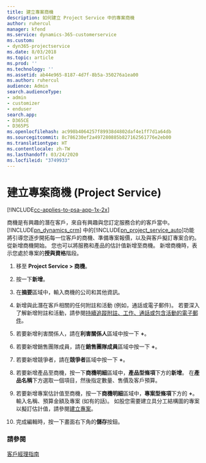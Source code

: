 ```yaml
---
title: 建立專案商機
description: 如何建立 Project Service 中的專案商機
author: ruhercul
manager: kfend
ms.service: dynamics-365-customerservice
ms.custom:
- dyn365-projectservice
ms.date: 8/03/2018
ms.topic: article
ms.prod: ''
ms.technology: ''
ms.assetid: ab44e965-8187-4d7f-8b5a-350276a1ea00
ms.author: ruhercul
audience: Admin
search.audienceType:
- admin
- customizer
- enduser
search.app:
- D365CE
- D365PS
ms.openlocfilehash: ac998b4064257f89938d4802daf4e1ff7d1a64db
ms.sourcegitcommit: 8c786230ef2a497280885b827162561776e2eb00
ms.translationtype: HT
ms.contentlocale: zh-TW
ms.lasthandoff: 03/24/2020
ms.locfileid: "3749933"
---
```

# <a name="create-a-project-opportunity-project-service"></a>建立專案商機 (Project Service)

[!INCLUDE[cc-applies-to-psa-app-1x-2x](../includes/cc-applies-to-psa-app-1x-2x.md)]

商機是有興趣的潛在客戶，來自有興趣與您訂定服務合約的客戶當中。 [!INCLUDE[pn_dynamics_crm](../includes/pn-dynamics-crm.md)] 中的[!INCLUDE[pn_project_service_auto](../includes/pn-project-service-auto.md)]功能將引導您逐步開拓每一位客戶的商機、準備專案報價，以及與客戶擬訂專案合約。 從新增商機開始。 您也可以將服務和產品的估計值新增至商機。 新增商機時，表示您處於專案的**授與資格**階段。  
  
1.  移至 **Project Service > 商機**。  
  
2.  按一下**新增**。  
  
3.  在**摘要**區域中，輸入商機的公司和其他資訊。  
  
4.  新增與此潛在客戶相關的任何附註和活動 (例如，通話或電子郵件)。 若要深入了解新增附註和活動，請參閱[持續追蹤附註、工作、通話或包含活動的電子郵件](../basics/work-with-activities.md)。  
  
5.  若要新增利害關係人，請在**利害關係人**區域中按一下 **+**。  
  
6.  若要新增銷售團隊成員，請在**銷售團隊成員**區域中按一下 **+**。  
  
7.  若要新增競爭者，請在**競爭者**區域中按一下 **+**。  
  
8.  若要新增產品至商機，按一下**商機明細**區域中，**產品型條項**下方的**新增**。 在**產品名稱**下方選取一個項目，然後指定數量、售價及客戶預算。  
  
9. 若要新增專案估計值至商機，按一下**商機明細**區域中，**專案型條項**下方的 **+**。 輸入名稱、預算金額及專案 (如有的話)。 如股您需要建立具分工結構圖的專案以擬訂估計值，請參閱[建立專案](../project-service/create-project.md)。  
  
10. 完成編輯時，按一下畫面右下角的**儲存**按鈕。  
  
### <a name="see-also"></a>請參閱  
 [客戶經理指南](../project-service/account-manager-guide.md)
